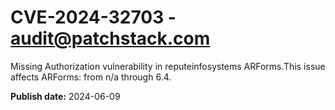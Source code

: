 # CVE-2024-32703 - audit@patchstack.com

Missing Authorization vulnerability in reputeinfosystems ARForms.This issue affects ARForms: from n/a through 6.4.

**Publish date:** 2024-06-09
